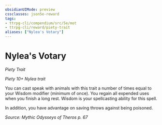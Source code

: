 ```yaml
---
obsidianUIMode: preview
cssclasses: json5e-reward
tags:
- ttrpg-cli/compendium/src/5e/mot
- ttrpg-cli/reward/piety-trait
aliases: ["Nylea's Votary"]
---
```

# Nylea's Votary
*Piety Trait*  

*Piety 10+ Nylea trait*

You can cast speak with animals with this trait a number of times equal to your Wisdom modifier (minimum of once). You regain all expended uses when you finish a long rest. Wisdom is your spellcasting ability for this spell.

In addition, you have advantage on saving throws against being poisoned.

*Source: Mythic Odysseys of Theros p. 67*